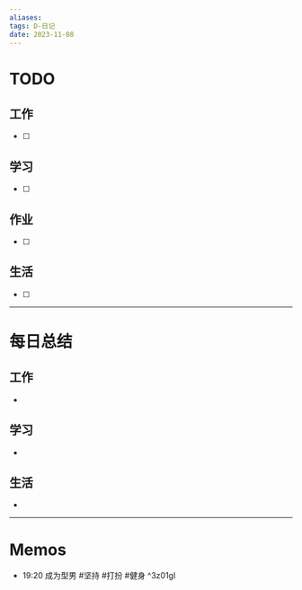 ```yaml
---
aliases:
tags: D-日记
date: 2023-11-08
---
```

# TODO

## 工作

- [ ] 
## 学习

- [ ] 
## 作业

- [ ] 
## 生活

- [ ] 
*** 
# 每日总结

## 工作

- 
## 学习

- 
## 生活

- 

----------------------
# Memos


- 19:20 成为型男 #坚持 #打扮 #健身 ^3z01gl